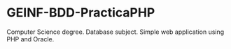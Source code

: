 # GEINF-BDD-PracticaPHP
Computer Science degree. Database subject.
Simple web application using PHP and Oracle. 
